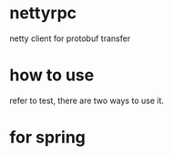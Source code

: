 # nettyrpc
netty client for protobuf transfer
# how to use
refer to test, there are two ways to use it.
# for spring
<bean id="nettyRpcBootstrap" class="nettyrpc.protobuf.client.Bootstrap" destroy-method="stop" init-method="startDefault">
